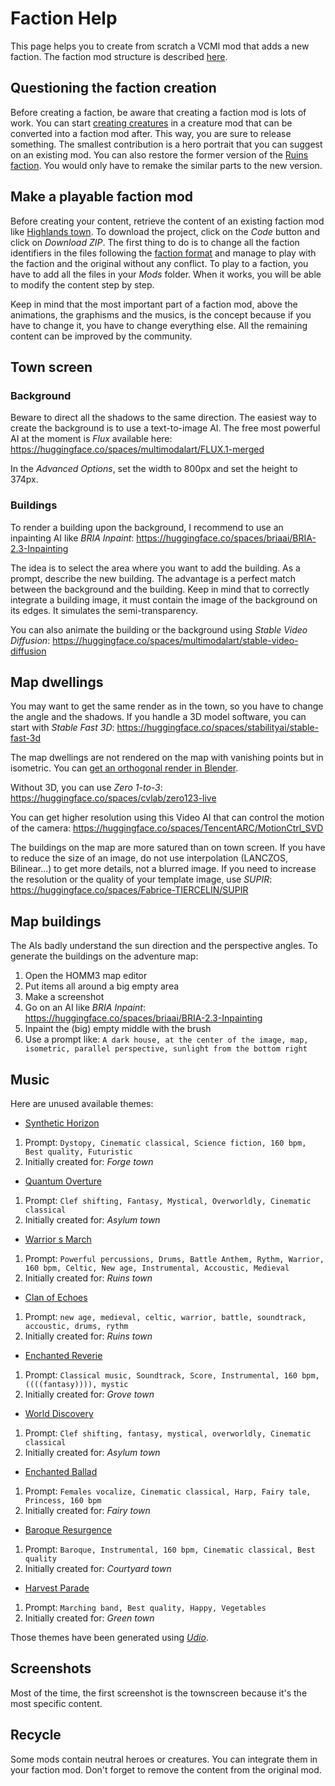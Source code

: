 # Faction Help

This page helps you to create from scratch a VCMI mod that adds a new faction. The faction mod structure is described [here](Faction_Format.md).

## Questioning the faction creation

Before creating a faction, be aware that creating a faction mod is lots of work. You can start [creating creatures](Creature_Help.md) in a creature mod that can be converted into a faction mod after. This way, you are sure to release something. The smallest contribution is a hero portrait that you can suggest on an existing mod. You can also restore the former version of the [Ruins faction](https://github.com/vcmi-mods/ruins-town/tree/1bea30a1d915770e2fd0f95d158030815ff462cd). You would only have to remake the similar parts to the new version.

## Make a playable faction mod

Before creating your content, retrieve the content of an existing faction mod like [Highlands town](https://github.com/vcmi-mods/highlands-town). To download the project, click on the *Code* button and click on *Download ZIP*. The first thing to do is to change all the faction identifiers in the files following the [faction format](Faction_Format.md) and manage to play with the faction and the original without any conflict. To play to a faction, you have to add all the files in your *Mods* folder. When it works, you will be able to modify the content step by step.

Keep in mind that the most important part of a faction mod, above the animations, the graphisms and the musics, is the concept because if you have to change it, you have to change everything else. All the remaining content can be improved by the community.

## Town screen

### Background

Beware to direct all the shadows to the same direction. The easiest way to create the background is to use a text-to-image AI. The free most powerful AI at the moment is *Flux* available here: <https://huggingface.co/spaces/multimodalart/FLUX.1-merged>

In the *Advanced Options*, set the width to 800px and set the height to 374px.

### Buildings

To render a building upon the background, I recommend to use an inpainting AI like *BRIA Inpaint*: <https://huggingface.co/spaces/briaai/BRIA-2.3-Inpainting>

The idea is to select the area where you want to add the building. As a prompt, describe the new building. The advantage is a perfect match between the background and the building. Keep in mind that to correctly integrate a building image, it must contain the image of the background on its edges. It simulates the semi-transparency.

You can also animate the building or the background using *Stable Video Diffusion*: <https://huggingface.co/spaces/multimodalart/stable-video-diffusion>

## Map dwellings

You may want to get the same render as in the town, so you have to change the angle and the shadows. If you handle a 3D model software, you can start with *Stable Fast 3D*: <https://huggingface.co/spaces/stabilityai/stable-fast-3d>

The map dwellings are not rendered on the map with vanishing points but in isometric. You can [get an orthogonal render in Blender](https://blender.stackexchange.com/a/135384/2768).

Without 3D, you can use *Zero 1-to-3*: <https://huggingface.co/spaces/cvlab/zero123-live>

You can get higher resolution using this Video AI that can control the motion of the camera: <https://huggingface.co/spaces/TencentARC/MotionCtrl_SVD>

The buildings on the map are more satured than on town screen. If you have to reduce the size of an image, do not use interpolation (LANCZOS, Bilinear...) to get more details, not a blurred image. If you need to increase the resolution or the quality of your template image, use *SUPIR*: <https://huggingface.co/spaces/Fabrice-TIERCELIN/SUPIR>

## Map buildings

The AIs badly understand the sun direction and the perspective angles. To generate the buildings on the adventure map:

1. Open the HOMM3 map editor
1. Put items all around a big empty area
1. Make a screenshot
1. Go on an AI like *BRIA Inpaint*: <https://huggingface.co/spaces/briaai/BRIA-2.3-Inpainting>
1. Inpaint the (big) empty middle with the brush
1. Use a prompt like: `A dark house, at the center of the image, map, isometric, parallel perspective, sunlight from the bottom right`

## Music

Here are unused available themes:

* [Synthetic Horizon](https://github.com/Fabrice-TIERCELIN/forge/raw/theme/content/music/factions/theme.ogg)

1. Prompt: `Dystopy, Cinematic classical, Science fiction, 160 bpm, Best quality, Futuristic`
1. Initially created for: *Forge town*

* [Quantum Overture](https://github.com/Fabrice-TIERCELIN/asylum-town/raw/theme/asylum-town/content/Music/factions/AsylumTown.ogg)

1. Prompt: `Clef shifting, Fantasy, Mystical, Overworldly, Cinematic classical`
1. Initially created for: *Asylum town*

* [Warrior s March](https://github.com/vcmi-mods/ruins-town/assets/20668759/964f27de-6feb-4ef6-9d25-455f52938cef)

1. Prompt: `Powerful percussions, Drums, Battle Anthem, Rythm, Warrior, 160 bpm, Celtic, New age, Instrumental, Accoustic, Medieval`
1. Initially created for: *Ruins town*

* [Clan of Echoes](https://github.com/Fabrice-TIERCELIN/ruins-town/raw/theme/ruins-town/content/music/ruins.ogg)

1. Prompt: `new age, medieval, celtic, warrior, battle, soundtrack, accoustic, drums, rythm`
1. Initially created for: *Ruins town*

* [Enchanted Reverie](https://github.com/Fabrice-TIERCELIN/grove/raw/theme/Grove/content/Music/factions/GroveTown.ogg)

1. Prompt: `Classical music, Soundtrack, Score, Instrumental, 160 bpm, ((((fantasy)))), mystic`
1. Initially created for: *Grove town*

* [World Discovery](https://github.com/vcmi-mods/asylum-town/assets/20668759/34438523-8a44-44ca-b493-127501b474a6)

1. Prompt: `Clef shifting, fantasy, mystical, overworldly, Cinematic classical`
1. Initially created for: *Asylum town*

* [Enchanted Ballad](https://github.com/vcmi-mods/fairy-town/assets/20668759/619e6e33-d940-4899-8c76-9c1e8d3d20aa)

1. Prompt: `Females vocalize, Cinematic classical, Harp, Fairy tale, Princess, 160 bpm`
1. Initially created for: *Fairy town*

* [Baroque Resurgence](https://github.com/Fabrice-TIERCELIN/courtyard_proposal/raw/theme/Courtyard/Content/music/factions/courtyard/CourtTown.ogg)

1. Prompt: `Baroque, Instrumental, 160 bpm, Cinematic classical, Best quality`
1. Initially created for: *Courtyard town*

* [Harvest Parade](https://github.com/Fabrice-TIERCELIN/greenhouse-town/raw/theme/Greenhouse/content/Music/town.ogg)

1. Prompt: `Marching band, Best quality, Happy, Vegetables`
1. Initially created for: *Green town*

Those themes have been generated using *[Udio](https://udio.com)*.

## Screenshots

Most of the time, the first screenshot is the townscreen because it's the most specific content.

## Recycle

Some mods contain neutral heroes or creatures. You can integrate them in your faction mod. Don't forget to remove the content from the original mod.
